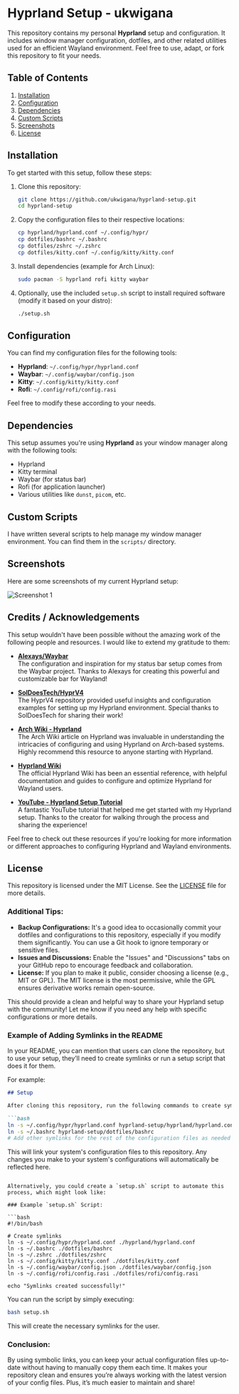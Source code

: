 # Hyprland Setup - ukwigana

This repository contains my personal **Hyprland** setup and configuration. It includes window manager configuration, dotfiles, and other related utilities used for an efficient Wayland environment. Feel free to use, adapt, or fork this repository to fit your needs.

## Table of Contents

1. [Installation](#installation)
2. [Configuration](#configuration)
3. [Dependencies](#dependencies)
4. [Custom Scripts](#custom-scripts)
5. [Screenshots](#screenshots)
6. [License](#license)

## Installation

To get started with this setup, follow these steps:

1. Clone this repository:
   ```bash
   git clone https://github.com/ukwigana/hyprland-setup.git
   cd hyprland-setup
   ```

2. Copy the configuration files to their respective locations:
   ```bash
   cp hyprland/hyprland.conf ~/.config/hypr/
   cp dotfiles/bashrc ~/.bashrc
   cp dotfiles/zshrc ~/.zshrc
   cp dotfiles/kitty.conf ~/.config/kitty/kitty.conf
   ```

3. Install dependencies (example for Arch Linux):
   ```bash
   sudo pacman -S hyprland rofi kitty waybar
   ```

4. Optionally, use the included `setup.sh` script to install required software (modify it based on your distro):
   ```bash
   ./setup.sh
   ```

## Configuration

You can find my configuration files for the following tools:

- **Hyprland**: `~/.config/hypr/hyprland.conf`
- **Waybar**: `~/.config/waybar/config.json`
- **Kitty**: `~/.config/kitty/kitty.conf`
- **Rofi**: `~/.config/rofi/config.rasi`

Feel free to modify these according to your needs.

## Dependencies

This setup assumes you're using **Hyprland** as your window manager along with the following tools:

- Hyprland
- Kitty terminal
- Waybar (for status bar)
- Rofi (for application launcher)
- Various utilities like `dunst`, `picom`, etc.

## Custom Scripts

I have written several scripts to help manage my window manager environment. You can find them in the `scripts/` directory.

## Screenshots

Here are some screenshots of my current Hyprland setup:

![Screenshot 1](screenshots/screenshot1.png)

## Credits / Acknowledgements

This setup wouldn't have been possible without the amazing work of the following people and resources. I would like to extend my gratitude to them:

- **[Alexays/Waybar](https://github.com/Alexays/Waybar)**  
  The configuration and inspiration for my status bar setup comes from the Waybar project. Thanks to Alexays for creating this powerful and customizable bar for Wayland!

- **[SolDoesTech/HyprV4](https://github.com/SolDoesTech/HyprV4)**  
  The HyprV4 repository provided useful insights and configuration examples for setting up my Hyprland environment. Special thanks to SolDoesTech for sharing their work!

- **[Arch Wiki - Hyprland](https://wiki.archlinux.org/title/Hyprland)**  
  The Arch Wiki article on Hyprland was invaluable in understanding the intricacies of configuring and using Hyprland on Arch-based systems. Highly recommend this resource to anyone starting with Hyprland.

- **[Hyprland Wiki](https://wiki.hyprland.org)**  
  The official Hyprland Wiki has been an essential reference, with helpful documentation and guides to configure and optimize Hyprland for Wayland users.

- **[YouTube - Hyprland Setup Tutorial](https://youtube.com/watch?v=oUpvtCEGrxQ)**  
  A fantastic YouTube tutorial that helped me get started with my Hyprland setup. Thanks to the creator for walking through the process and sharing the experience!
  
Feel free to check out these resources if you're looking for more information or different approaches to configuring Hyprland and Wayland environments.

## License

This repository is licensed under the MIT License. See the [LICENSE](LICENSE) file for more details.

### Additional Tips:
- **Backup Configurations:** It's a good idea to occasionally commit your dotfiles and configurations to this repository, especially if you modify them significantly. You can use a Git hook to ignore temporary or sensitive files.
- **Issues and Discussions:** Enable the "Issues" and "Discussions" tabs on your GitHub repo to encourage feedback and collaboration.
- **License:** If you plan to make it public, consider choosing a license (e.g., MIT or GPL). The MIT license is the most permissive, while the GPL ensures derivative works remain open-source.

This should provide a clean and helpful way to share your Hyprland setup with the community! Let me know if you need any help with specific configurations or more details.


### Example of Adding Symlinks in the README
In your README, you can mention that users can clone the repository, but to use your setup, they’ll need to create symlinks or run a setup script that does it for them.

For example:

```markdown
## Setup

After cloning this repository, run the following commands to create symbolic links to your actual configuration files:

```bash
ln -s ~/.config/hypr/hyprland.conf hyprland-setup/hyprland/hyprland.conf
ln -s ~/.bashrc hyprland-setup/dotfiles/bashrc
# Add other symlinks for the rest of the configuration files as needed
```

This will link your system's configuration files to this repository. Any changes you make to your system's configurations will automatically be reflected here.
```

Alternatively, you could create a `setup.sh` script to automate this process, which might look like:

### Example `setup.sh` Script:

```bash
#!/bin/bash

# Create symlinks
ln -s ~/.config/hypr/hyprland.conf ./hyprland/hyprland.conf
ln -s ~/.bashrc ./dotfiles/bashrc
ln -s ~/.zshrc ./dotfiles/zshrc
ln -s ~/.config/kitty/kitty.conf ./dotfiles/kitty.conf
ln -s ~/.config/waybar/config.json ./dotfiles/waybar/config.json
ln -s ~/.config/rofi/config.rasi ./dotfiles/rofi/config.rasi

echo "Symlinks created successfully!"
```

You can run the script by simply executing:

```bash
bash setup.sh
```

This will create the necessary symlinks for the user.

### Conclusion:
By using symbolic links, you can keep your actual configuration files up-to-date without having to manually copy them each time. It makes your repository clean and ensures you’re always working with the latest version of your config files. Plus, it’s much easier to maintain and share!